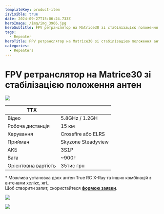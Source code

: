 ```yaml
---
templateKey: product-item
isVisible: true
date: 2024-09-27T15:06:24.733Z
heroImage: /img/img_3966.jpg
heroSubtitle: FPV ретранслятор на Matrice30 зі стабілізацією положення антенн
tags:
  - Repeater
heroTitle: FPV ретранслятор на Matrice30 зі стабілізацією положення антенн
categories:
  - Repeaters
---
```

# FPV ретранслятор на Matrice30 зі стабілізацією положення антен

![](/img/img_3966.jpg)

| **ТТХ**          |                    |
| ---------------- | ------------------ |
| Відео            | 5.8GHz / 1.2GH     |
| Робоча дистанція | 15 км              |
| ﻿Керування       | Crossfire або ELRS﻿    |
| П﻿риймач         | Skyzone Steadyview |
| АКБ              | 3S1P               |
| Вага             | ~900г                   |
|Оріентовна вартість|35тис грн|


\* Можлива установка двох антен True RC X-Ray та інших комбінацій з антенами хелікс, ягі..
\
Щоб створити запит, скористайтеся <a href="https://docs.google.com/forms/d/1TCApMWtctqZN7LEEKFTjVBQc5R3FQGf2tWWAGfGwWSU" target="_blank" rel="noopener noreferrer">**формою заявки**</a>.

![](/img/img_3965.jpg)

![](/img/img_3964.jpg)